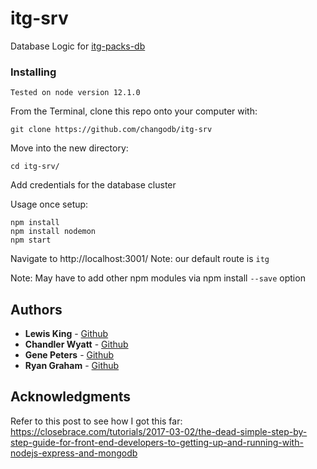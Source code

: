 # itg-srv

Database Logic for [itg-packs-db](https://github.com/lewisisgood/itg-packs-db)

### Installing

```
Tested on node version 12.1.0
```

From the Terminal, clone this repo onto your computer with:

```
git clone https://github.com/changodb/itg-srv
```

Move into the new directory:

```
cd itg-srv/
```

Add credentials for the database cluster

Usage once setup:
```
npm install
npm install nodemon
npm start
```

Navigate to http://localhost:3001/<route>
Note: our default route is `itg`

Note: May have to add other npm modules via npm install `--save` option

## Authors

* **Lewis King** - [Github](https://github.com/lewisisgood)
* **Chandler Wyatt** - [Github](https://github.com/chandlerwyatt)
* **Gene Peters** - [Github](https://github.com/gene-telligent)
* **Ryan Graham** - [Github](https://github.com/ryanxgraham)

## Acknowledgments
Refer to this post to see how I got this far:
https://closebrace.com/tutorials/2017-03-02/the-dead-simple-step-by-step-guide-for-front-end-developers-to-getting-up-and-running-with-nodejs-express-and-mongodb
